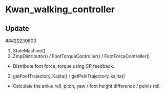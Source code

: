 # Kwan_walking_controller

## Update
###20230803
1. StateMachine()
2. ZmpDistributor() / FootTorqueController() / FootForceController()
- Distribute foot force, torque using CP feedback.
3. getFootTrajectory_Kajita() / getPelvTrajectory_kajita()
- Calculate the ankle roll, pitch, yaw / foot height difference / pelvis roll.
